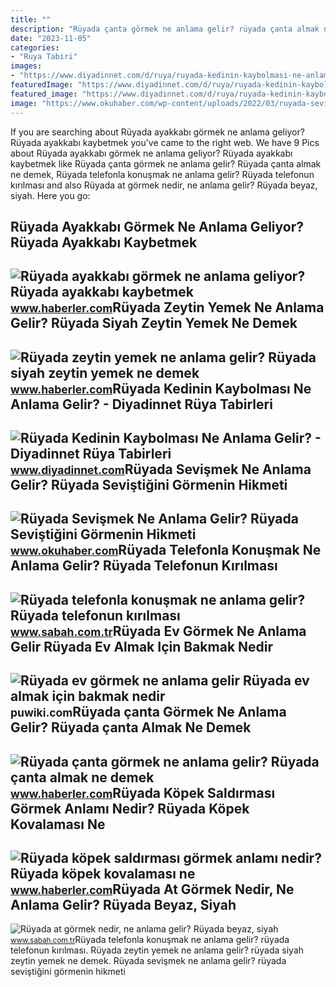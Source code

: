```yaml
---
title: ""
description: "Rüyada çanta görmek ne anlama gelir? rüyada çanta almak ne demek"
date: "2023-11-05"
categories:
- "Ruya Tabiri"
images:
- "https://www.diyadinnet.com/d/ruya/ruyada-kedinin-kaybolmasi-ne-anlama-gelir-208.jpg"
featuredImage: "https://www.diyadinnet.com/d/ruya/ruyada-kedinin-kaybolmasi-ne-anlama-gelir-208.jpg"
featured_image: "https://www.diyadinnet.com/d/ruya/ruyada-kedinin-kaybolmasi-ne-anlama-gelir-208.jpg"
image: "https://www.okuhaber.com/wp-content/uploads/2022/03/ruyada-sevismek5-1607342010.jpg"
---
```


If you are searching about Rüyada ayakkabı görmek ne anlama geliyor? Rüyada ayakkabı kaybetmek you've came to the right web. We have 9 Pics about Rüyada ayakkabı görmek ne anlama geliyor? Rüyada ayakkabı kaybetmek like Rüyada çanta görmek ne anlama gelir? Rüyada çanta almak ne demek, Rüyada telefonla konuşmak ne anlama gelir? Rüyada telefonun kırılması and also Rüyada at görmek nedir, ne anlama gelir? Rüyada beyaz, siyah. Here you go:

Rüyada Ayakkabı Görmek Ne Anlama Geliyor? Rüyada Ayakkabı Kaybetmek
-------------------------------------------------------------------

 ![Rüyada ayakkabı görmek ne anlama geliyor? Rüyada ayakkabı kaybetmek](https://i.hbrcdn.com/haber/2022/10/17/ruyada-ayakkabi-gormek-ne-anlama-geliyor-ruyada-15365920_6112_amp.jpg) <small>www.haberler.com</small>Rüyada Zeytin Yemek Ne Anlama Gelir? Rüyada Siyah Zeytin Yemek Ne Demek
-----------------------------------------------------------------------

 ![Rüyada zeytin yemek ne anlama gelir? Rüyada siyah zeytin yemek ne demek](https://i.hbrcdn.com/haber/2022/01/18/ruyada-zeytin-yemek-ne-anlama-gelir-ruyada-14673128_6079_amp.jpg) <small>www.haberler.com</small>Rüyada Kedinin Kaybolması Ne Anlama Gelir? - Diyadinnet Rüya Tabirleri
----------------------------------------------------------------------

 ![Rüyada Kedinin Kaybolması Ne Anlama Gelir? - Diyadinnet Rüya Tabirleri](https://www.diyadinnet.com/d/ruya/ruyada-kedinin-kaybolmasi-ne-anlama-gelir-208.jpg) <small>www.diyadinnet.com</small>Rüyada Sevişmek Ne Anlama Gelir? Rüyada Seviştiğini Görmenin Hikmeti
--------------------------------------------------------------------

 ![Rüyada Sevişmek Ne Anlama Gelir? Rüyada Seviştiğini Görmenin Hikmeti](https://www.okuhaber.com/wp-content/uploads/2022/03/ruyada-sevismek5-1607342010.jpg) <small>www.okuhaber.com</small>Rüyada Telefonla Konuşmak Ne Anlama Gelir? Rüyada Telefonun Kırılması
---------------------------------------------------------------------

 ![Rüyada telefonla konuşmak ne anlama gelir? Rüyada telefonun kırılması](https://iasbh.tmgrup.com.tr/7de9e1/752/395/0/0/699/368?u=https://isbh.tmgrup.com.tr/sbh/2019/10/31/ruyada-telefonla-konusmak-ne-anlama-gelir-telefonun-kirilmasi-kaybolmasi-calinmasi-1572532511118.jpg) <small>www.sabah.com.tr</small>Rüyada Ev Görmek Ne Anlama Gelir Rüyada Ev Almak Için Bakmak Nedir
------------------------------------------------------------------

 ![Rüyada ev görmek ne anlama gelir Rüyada ev almak için bakmak nedir](https://puwiki.com/wp-content/uploads/2020/03/ruyada-ev-gormek-ne-anlama-gelir-ruyada-ev-almak-icin-bakmak-nedir.jpg) <small>puwiki.com</small>Rüyada çanta Görmek Ne Anlama Gelir? Rüyada çanta Almak Ne Demek
----------------------------------------------------------------

 ![Rüyada çanta görmek ne anlama gelir? Rüyada çanta almak ne demek](https://i.hbrcdn.com/haber/2020/10/21/ruyada-canta-gormek-ne-anlama-gelir-ruyada-canta-13682845_1723_amp.jpg) <small>www.haberler.com</small>Rüyada Köpek Saldırması Görmek Anlamı Nedir? Rüyada Köpek Kovalaması Ne
-----------------------------------------------------------------------

 ![Rüyada köpek saldırması görmek anlamı nedir? Rüyada köpek kovalaması ne](https://i.hbrcdn.com/haber/2020/12/08/ruyada-kopek-saldirmasi-ne-anlama-gelir-ruyada-13787495_5309_amp.jpg) <small>www.haberler.com</small>Rüyada At Görmek Nedir, Ne Anlama Gelir? Rüyada Beyaz, Siyah
------------------------------------------------------------

 ![Rüyada at görmek nedir, ne anlama gelir? Rüyada beyaz, siyah](https://iasbh.tmgrup.com.tr/26a1c6/752/395/0/25/710/399?u=https://isbh.tmgrup.com.tr/sbh/2020/06/27/ruyada-at-gormek-nedir-ne-anlama-gelir-ruyada-beyaz-siyah-kahverengi-at-gormek-ruya-tabirleri-1593263179574.jpg) <small>www.sabah.com.tr</small>Rüyada telefonla konuşmak ne anlama gelir? rüyada telefonun kırılması. Rüyada zeytin yemek ne anlama gelir? rüyada siyah zeytin yemek ne demek. Rüyada sevişmek ne anlama gelir? rüyada seviştiğini görmenin hikmeti
